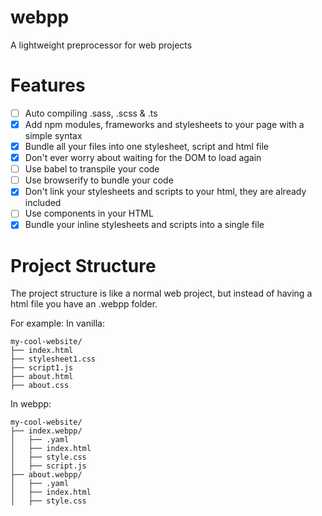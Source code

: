 # webpp

A lightweight preprocessor for web projects

# Features

- [ ] Auto compiling .sass, .scss & .ts
- [X] Add npm modules, frameworks and stylesheets to your page with a simple syntax
- [X] Bundle all your files into one stylesheet, script and html file
- [X] Don't ever worry about waiting for the DOM to load again
- [ ] Use babel to transpile your code
- [ ] Use browserify to bundle your code
- [X] Don't link your stylesheets and scripts to your html, they are already included
- [ ] Use components in your HTML
- [X] Bundle your inline stylesheets and scripts into a single file

# Project Structure

The project structure is like a normal web project, but instead of having a html file you have an .webpp folder.

For example:
In vanilla:

```
my-cool-website/
├── index.html
├── stylesheet1.css
├── script1.js
├── about.html
├── about.css
```

In webpp:

```
my-cool-website/
├── index.webpp/
│   ├── .yaml
│   ├── index.html
│   ├── style.css
│   ├── script.js
├── about.webpp/
│   ├── .yaml
│   ├── index.html
│   ├── style.css
````
